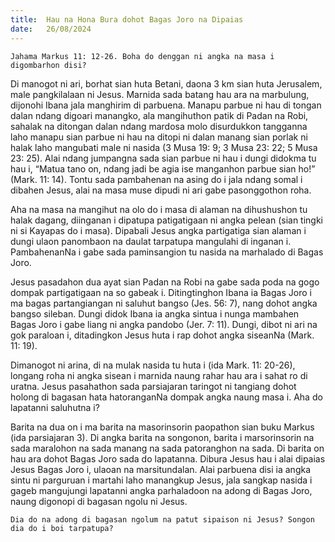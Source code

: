 ```yaml
---
title:  Hau na Hona Bura dohot Bagas Joro na Dipaias
date:   26/08/2024
---
```


`Jahama Markus 11: 12-26. Boha do denggan ni angka na masa i digombarhon disi?`

Di manogot ni ari, borhat sian huta Betani, daona 3 km sian huta Jerusalem, male pangkilalaan ni Jesus. Marnida sada batang hau ara na marbulung, dijonohi Ibana jala manghirim di parbuena. Manapu parbue ni hau di tongan dalan ndang digoari manangko, ala mangihuthon patik di Padan na Robi, sahalak na ditongan dalan ndang mardosa molo disurdukkon tangganna laho manapu sian parbue ni hau na ditopi ni dalan manang sian porlak ni halak laho mangubati male ni nasida (3 Musa 19: 9; 3 Musa 23: 22; 5 Musa 23: 25). Alai ndang jumpangna sada sian parbue ni hau i dungi didokma tu hau i, “Matua tano on, ndang jadi be agia ise manganhon parbue sian ho!” (Mark. 11: 14). Tontu sada pambahenan na asing do i jala ndang somal i dibahen Jesus, alai na masa muse dipudi ni ari gabe pasonggothon roha.

Aha na masa na mangihut na olo do i masa di alaman na dihushushon tu halak dagang, diinganan i dipatupa patigatigaan ni angka pelean (sian tingki ni si Kayapas do i masa). Dipabali Jesus angka partigatiga sian alaman i dungi ulaon panombaon na daulat tarpatupa mangulahi di inganan i. PambahenanNa i gabe sada paminsangion tu nasida na marhalado di Bagas Joro.

Jesus pasadahon dua ayat sian Padan na Robi na gabe sada poda na gogo dompak partigatigaan na so gabeak i. Ditingtinghon Ibana ia Bagas Joro i ma bagas partangiangan ni saluhut bangso (Jes. 56: 7), nang dohot angka bangso sileban. Dungi didok Ibana ia angka sintua i nunga mambahen Bagas Joro i gabe liang ni angka pandobo (Jer. 7: 11). Dungi, dibot ni ari na gok paraloan i, ditadingkon Jesus huta i rap dohot angka siseanNa (Mark. 11: 19).

Dimanogot ni arina, di na mulak nasida tu huta i (ida Mark. 11: 20-26), longang roha ni angka sisean i marnida naung rahar hau ara i sahat ro di uratna. Jesus pasahathon sada parsiajaran taringot ni tangiang dohot holong di bagasan hata hatoranganNa dompak angka naung masa i. Aha do lapatanni saluhutna i?

Barita na dua on i ma barita na masorinsorin paopathon sian buku Markus (ida parsiajaran 3). Di angka barita na songonon, barita i marsorinsorin na sada maralohon na sada manang na sada patoranghon na sada. Di barita on hau ara dohot Bagas Joro sada do lapatanna. Dibura Jesus hau i alai dipaias Jesus Bagas Joro i, ulaoan na marsitundalan. Alai parbuena disi ia angka sintu ni parguruan i martahi laho manangkup Jesus, jala sangkap nasida i gageb mangujungi lapatanni angka parhaladoon na adong di Bagas Joro, naung digonopi di bagasan ngolu ni Jesus.

`Dia do na adong di bagasan ngolum na patut sipaison ni Jesus? Songon dia do i boi tarpatupa?`